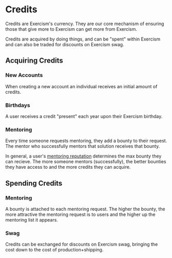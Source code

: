 # Credits

Credits are Exercism's currency. They are our core mechanism of ensuring those that give more to Exercism can get more from Exercism.

Credits are acquired by doing things, and can be "spent" within Exercism and can also be traded for discounts on Exercism swag.

## Acquiring Credits

### New Accounts

When creating a new account an individual receives an initial amount of credits.

### Birthdays

A user receives a credit "present" each year upon their Exercism birthday.

### Mentoring

Every time someone requests mentoring, they add a bounty to their request. The mentor who successfully mentors that solution receives that bounty.

In general, a user's [mentoring reputation](../reputation.md) determines the max bounty they can recieve. The more someone mentors (successfully), the better bounties they have access to and the more credits they can acquire.

## Spending Credits

### Mentoring

A bounty is attached to each mentoring request. The higher the bounty, the more attractive the mentoring request is to users and the higher up the mentoring list it appears.

### Swag

Credits can be exchanged for discounts on Exercism swag, bringing the cost down to the cost of production+shipping.
